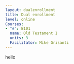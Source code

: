 ```yaml
---
layout: dualenrollment
title: Dual enrollment
level: online
Courses:
- "#": B101
  name: Old Testament I
  units: 3
  Facilitator: Mike Grisanti
---
```


hello
